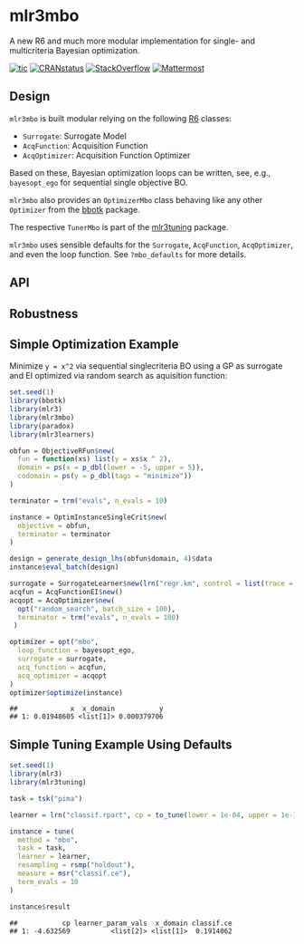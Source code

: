
# mlr3mbo

A new R6 and much more modular implementation for single- and
multicriteria Bayesian optimization.

<!-- badges: start -->

[![tic](https://github.com/mlr-org/mlr3mbo/workflows/tic/badge.svg?branch=main)](https://github.com/mlr-org/mlr3mbo/actions)
[![CRANstatus](https://www.r-pkg.org/badges/version/mlr3mbo)](https://cran.r-project.org/package=mlr3mbo)
[![StackOverflow](https://img.shields.io/badge/stackoverflow-mlr3-orange.svg)](https://stackoverflow.com/questions/tagged/mlr3)
[![Mattermost](https://img.shields.io/badge/chat-mattermost-orange.svg)](https://lmmisld-lmu-stats-slds.srv.mwn.de/mlr_invite/)
<!-- badges: end -->

## Design

`mlr3mbo` is built modular relying on the following
[R6](https://cran.r-project.org/package=R6) classes:

-   `Surrogate`: Surrogate Model
-   `AcqFunction`: Acquisition Function
-   `AcqOptimizer`: Acquisition Function Optimizer

Based on these, Bayesian optimization loops can be written, see, e.g.,
`bayesopt_ego` for sequential single objective BO.

`mlr3mbo` also provides an `OptimizerMbo` class behaving like any other
`Optimizer` from the [bbotk](https://cran.r-project.org/package=bbotk)
package.

The respective `TunerMbo` is part of the
[mlr3tuning](https://cran.r-project.org/package=mlr3tuning) package.

`mlr3mbo` uses sensible defaults for the `Surrogate`, `AcqFunction`,
`AcqOptimizer`, and even the loop function. See `?mbo_defaults` for more
details.

## API

## Robustness

## Simple Optimization Example

Minimize `y = x^2` via sequential singlecriteria BO using a GP as
surrogate and EI optimized via random search as aquisition function:

``` r
set.seed(1)
library(bbotk)
library(mlr3)
library(mlr3mbo)
library(paradox)
library(mlr3learners)

obfun = ObjectiveRFun$new(
  fun = function(xs) list(y = xs$x ^ 2),
  domain = ps(x = p_dbl(lower = -5, upper = 5)),
  codomain = ps(y = p_dbl(tags = "minimize"))
)

terminator = trm("evals", n_evals = 10)

instance = OptimInstanceSingleCrit$new(
  objective = obfun,
  terminator = terminator
)

design = generate_design_lhs(obfun$domain, 4)$data
instance$eval_batch(design)

surrogate = SurrogateLearner$new(lrn("regr.km", control = list(trace = FALSE)))
acqfun = AcqFunctionEI$new()
acqopt = AcqOptimizer$new(
  opt("random_search", batch_size = 100),
  terminator = trm("evals", n_evals = 100)
 )

optimizer = opt("mbo",
  loop_function = bayesopt_ego,
  surrogate = surrogate,
  acq_function = acqfun,
  acq_optimizer = acqopt
)
optimizer$optimize(instance)
```

    ##             x  x_domain           y
    ## 1: 0.01948605 <list[1]> 0.000379706

## Simple Tuning Example Using Defaults

``` r
set.seed(1)
library(mlr3)
library(mlr3tuning)

task = tsk("pima")

learner = lrn("classif.rpart", cp = to_tune(lower = 1e-04, upper = 1e-1, logscale = TRUE))

instance = tune(
  method = "mbo",
  task = task,
  learner = learner,
  resampling = rsmp("holdout"),
  measure = msr("classif.ce"),
  term_evals = 10
)

instance$result
```

    ##           cp learner_param_vals  x_domain classif.ce
    ## 1: -4.632569          <list[2]> <list[1]>  0.1914062

